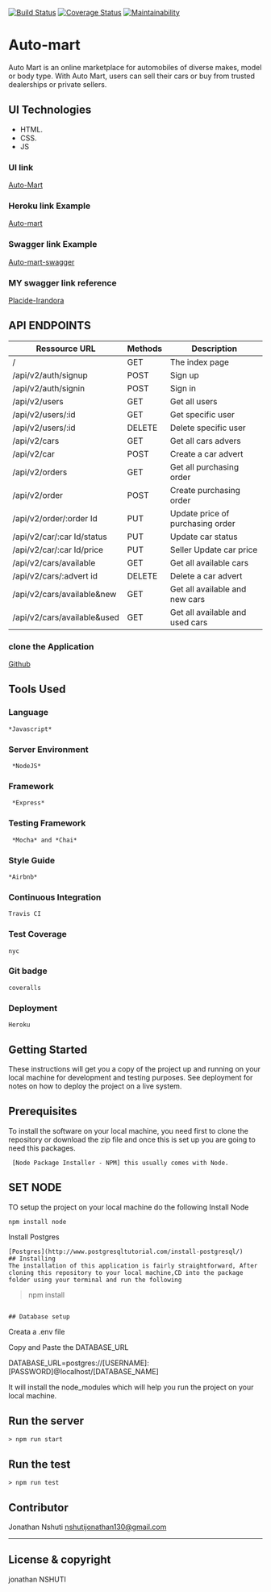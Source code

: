 
[![Build Status](https://travis-ci.org/nshutijonathan/Auto-mart3.svg?branch=develop)](https://travis-ci.org/nshutijonathan/Auto-mart3)
[![Coverage Status](https://coveralls.io/repos/github/nshutijonathan/Auto-mart3/badge.svg?branch=develop)](https://coveralls.io/github/nshutijonathan/Auto-mart3?branch=develop)
[![Maintainability](https://api.codeclimate.com/v1/badges/cb6704768490b0cb3cd4/maintainability)](https://codeclimate.com/github/nshutijonathan/Auto-mart3/maintainability)


# Auto-mart
Auto Mart is an online marketplace for automobiles of diverse makes, model or body type. With Auto Mart, users can sell their cars or buy from trusted dealerships or private sellers.


## UI Technologies
* HTML.
* CSS.
* JS


### UI link
[Auto-Mart](https://nshutijonathan.github.io/Auto-Mart/UI/html/)

### Heroku link Example

[Auto-mart](https://auto-mart-challenge3.herokuapp.com/)

### Swagger link Example
[Auto-mart-swagger](https://auto-mart-challenge3.herokuapp.com/apis-docs/)

### MY swagger  link reference
[Placide-Irandora](https://github.com/placideirandora/epic-mail/blob/develop/swagger.json)

## API ENDPOINTS
| Ressource URL | Methods  | Description  |
| ------- | --- | --- |
| / | GET | The index page |
| /api/v2/auth/signup| POST | Sign up |
| /api/v2/auth/signin| POST | Sign in |
| /api/v2/users| GET | Get all users |
| /api/v2/users/:id| GET | Get specific user |
| /api/v2/users/:id| DELETE| Delete specific user |
| /api/v2/cars| GET | Get all cars advers |
| /api/v2/car| POST | Create a car advert |
| /api/v2/orders| GET | Get all  purchasing order |
| /api/v2/order| POST| Create purchasing order  |
| /api/v2/order/:order Id | PUT| Update price of purchasing order |
| /api/v2/car/:car Id/status | PUT| Update car status |
| /api/v2/car/:car Id/price | PUT| Seller Update car price |
| /api/v2/cars/available | GET| Get all available cars |
| /api/v2/cars/:advert id | DELETE | Delete a car advert |
| /api/v2/cars/available&new | GET | Get all available and new cars |
| /api/v2/cars/available&used | GET | Get all available and used cars  |

### clone the Application

[Github](https://github.com/nshutijonathan/Auto-mart3)

## Tools Used

### Language
```
*Javascript*
```
### Server Environment
```
 *NodeJS* 
 ```
### Framework
```
 *Express* 
 ```
### Testing Framework
```
 *Mocha* and *Chai*
 ```
### Style Guide
```
*Airbnb*
```
### Continuous Integration
```
Travis CI
```
### Test Coverage
```
nyc
```
### Git badge
```
coveralls
```
### Deployment
```
Heroku
```
## Getting Started
These instructions will get you a copy of the project up and running on your local machine for development and testing purposes. See deployment for notes on how to deploy the project on a live system.

## Prerequisites
To install the software on your local machine, you need first to clone the repository or download the zip file and once this is set up you are going to need this packages.

```
 [Node Package Installer - NPM] this usually comes with Node.
```
## SET NODE
TO setup the project on your local machine do the following
Install Node
```
npm install node
```
Install Postgres
```
[Postgres](http://www.postgresqltutorial.com/install-postgresql/)
## Installing
The installation of this application is fairly straightforward, After cloning this repository to your local machine,CD into the package folder using your terminal and run the following

```
> npm install
```

## Database setup

```
Creata a .env file

Copy and Paste the DATABASE_URL

DATABASE_URL=postgres://[USERNAME]:[PASSWORD]@localhost/[DATABASE_NAME]



It will install the node_modules which will help you run the project on your local machine.

## Run the server
```
> npm run start
```
## Run the test
```
> npm run test
```

## Contributor
Jonathan Nshuti <nshutijonathan130@gmail.com>

---

## License & copyright
jonathan NSHUTI
 




